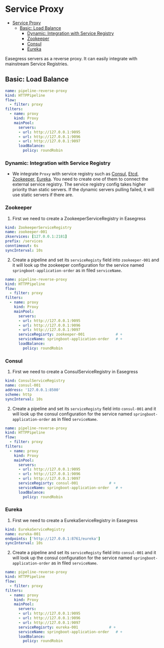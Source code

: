 # Service Proxy

- [Service Proxy](#service-proxy)
  - [Basic: Load Balance](#basic-load-balance)
    - [Dynamic: Integration with Service Registry](#dynamic-integration-with-service-registry)
    - [Zookeeper](#zookeeper)
    - [Consul](#consul)
    - [Eureka](#eureka)

Easegress servers as a reverse proxy. It can easily integrate with mainstream Service Registries.  


## Basic: Load Balance

```yaml
name: pipeline-reverse-proxy
kind: HTTPPipeline
flow:
  - filter: proxy
filters:
  - name: proxy
    kind: Proxy
    mainPool:
      servers:
      - url: http://127.0.0.1:9095
      - url: http://127.0.0.1:9096
      - url: http://127.0.0.1:9097
      loadBalance:
        policy: roundRobin
```


### Dynamic: Integration with Service Registry

* We integrate `Proxy` with service registry such as [Consul](https://github.com/megaease/easegress/blob/main/doc/controllers.md#consulserviceregistry), [Etcd](https://github.com/megaease/easegress/blob/main/doc/controllers.md#etcdserviceregistry), [Zookeeper](https://github.com/megaease/easegress/blob/main/doc/controllers.md#zookeeperserviceregistry), [Eureka](https://github.com/megaease/easegress/blob/main/doc/controllers.md#eurekaserviceregistry). You need to create one of them to connect the external service registry. The service registry config takes higher priority than static servers. If the dynamic servers pulling failed, it will use static servers if there are.


### Zookeeper

1. First we need to create a ZookeeperServiceRegistry in Easegress 

``` yaml
kind: ZookeeperServiceRegistry
name: zookeeper-001
zkservices: [127.0.0.1:2181]
prefix: /services
conntimeout: 6s
syncInterval: 10s
```

2. Create a pipeline and set its `serviceRegisty` field into `zookeeper-001` and it will look up the zookeeper configuration for the service named `springboot-application-order` as in filed `serviceName`.    

```yaml
name: pipeline-reverse-proxy
kind: HTTPPipeline
flow:
  - filter: proxy
filters:
  - name: proxy
    kind: Proxy
    mainPool:
      servers:
      - url: http://127.0.0.1:9095
      - url: http://127.0.0.1:9096
      - url: http://127.0.0.1:9097
      serviceRegisrty: zookeeper-001              # +
      serviceName: springboot-application-order   # +
      loadBalance:
        policy: roundRobin
```


### Consul 

1. First we need to create a ConsulServiceRegistry in Easegress 

```yaml
kind: ConsulServiceRegistry
name: consul-001
address: '127.0.0.1:8500'
scheme: http
syncInterval: 10s
```

2. Create a pipeline and set its `serviceRegisty` field into `consul-001` and it will look up the consul configuration for the service named `springboot-application-order` as in filed `serviceName`.    

```yaml
name: pipeline-reverse-proxy
kind: HTTPPipeline
flow:
  - filter: proxy
filters:
  - name: proxy
    kind: Proxy
    mainPool:
      servers:
      - url: http://127.0.0.1:9095
      - url: http://127.0.0.1:9096
      - url: http://127.0.0.1:9097
      serviceRegisrty: consul-001              # +
      serviceName: springboot-application-order   # +
      loadBalance:
        policy: roundRobin
```


### Eureka
1. First we need to create a EurekaServiceRegistry in Easegress 

```yaml
kind: EurekaServiceRegistry
name: eureka-001
endpoints: ['http://127.0.0.1:8761/eureka']
syncInterval: 10s
```


2. Create a pipeline and set its `serviceRegisty` field into `consul-001` and it will look up the consul configuration for the service named `springboot-application-order` as in filed `serviceName`.    

```yaml
name: pipeline-reverse-proxy
kind: HTTPPipeline
flow:
  - filter: proxy
filters:
  - name: proxy
    kind: Proxy
    mainPool:
      servers:
      - url: http://127.0.0.1:9095
      - url: http://127.0.0.1:9096
      - url: http://127.0.0.1:9097
      serviceRegisrty: eureka-001              # +
      serviceName: springboot-application-order   # +
      loadBalance:
        policy: roundRobin
```

